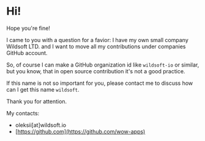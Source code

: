 # Hi!

Hope you're fine!

I came to you with a question for a favior: I have my own small company Wildsoft LTD. and I want to move all my contributions under companies GitHub account.

So, of course I can make a GitHub organization id like `wildsoft-io` or similar, but you know, that in open source contribution it's not a good practice.

If this name is not so important for you, please contact me to discuss how can I get this name `wildsoft`.

Thank you for attention.

My contacts:
- oleksii[at]wildsoft.io
- [https://github.com](https://github.com/wow-apps)
